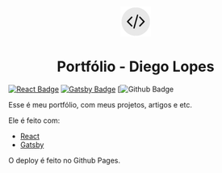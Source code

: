 <p align="center">
  <a href="https://www.gatsbyjs.com">
    <img src="https://raw.githubusercontent.com/diegolopes/diegolopes.github.io/master/src/images/favicon.png" width="60" />
  </a>
</p>
<h1 align="center">
  Portfólio - Diego Lopes
</h1>  
  
[![React Badge](https://img.shields.io/badge/React.js-v16.13.0-blue?style=for-the-badge&logo=react)](https://reactjs.org)
[![Gatsby Badge](https://img.shields.io/badge/Gatsby-V2-purple?style=for-the-badge&logo=gatsby)](https://gatsbyjs.com)
[![Github Badge](https://img.shields.io/badge/Github%20Pages-Published-black?style=for-the-badge&logo=github)

Esse é meu portfólio, com meus projetos, artigos e etc.

Ele é feito com:
 - [React](https://reactjs.org)
 - [Gatsby](https://gatsbyjs.com)

O deploy é feito no Github Pages.
